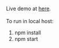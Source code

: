 Live demo at <a href="https://sensetime-frontend-challenge-leechiazhe.netlify.app/" target="_blank">here</a>.<br><br>
To run in local host: <br>
1. npm install<br>
2. npm start

